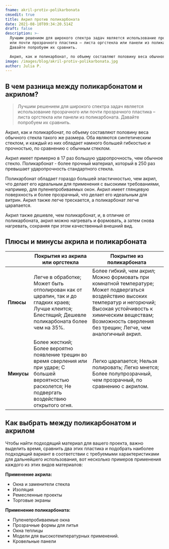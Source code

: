 ```yaml
---
fname: akril-protiv-polikarbonata
cmsedit: true
title: Акрил против поликарбоната
date: 2021-08-10T09:34:20.514Z
draft: false
description: >-
  Лучшим решением для широкого спектра задач является использование прозрачного
  или почти прозрачного пластика – листа оргстекла или панели из поликарбоната.
  Давайте попробуем их сравнить.

  Акрил, как и поликарбонат, по объему составляют половину веса обычного стекла такого же размера. Оба являются синтетическим стеклом, и каждый из них обладает намного большей гибкостью и прочностью, по сравнению с обычным стеклом.
image: /images/blog/akril-protiv-polikarbonata.jpg
author: Julia P.
---
```

## В чем разница между поликарбонатом и акрилом?

> Лучшим решением для широкого спектра задач является использование прозрачного или почти прозрачного пластика – листа оргстекла или панели из поликарбоната. Давайте попробуем их сравнить.

Акрил, как и поликарбонат, по объему составляют половину веса обычного стекла такого же размера. Оба являются синтетическим стеклом, и каждый из них обладает намного большей гибкостью и прочностью, по сравнению с обычным стеклом.

Акрил имеет примерно в 17 раз большую ударопрочность, чем обычное стекло. Поликарбонат - более прочный материал, который в 250 раз превышает ударопрочность стандартного стекла.

Поликарбонат обладает гораздо большей эластичностью, чем акрил, что делает его идеальным для применения с высокими требованиями, например, для пуленепробиваемых окон. Акрил имеет глянцевую поверхность и более прозрачный, что делает его идеальным для витрин. Акрил также легче трескается, а поликарбонат легче царапается.

Акрил также дешевле, чем поликарбонат, и, в отличие от поликарбоната, акрил можно нагревать и формовать, а затем снова нагревать, сохраняя при этом качественный внешний вид.

## Плюсы и минусы акрила и поликарбоната

|            | Покрытия из акрила или оргстекла                                                                                                                              | Покрытие из поликарбоната                                                                                                                                                                                                                        |
| ---------- | ------------------------------------------------------------------------------------------------------------------------------------------------------------- | ------------------------------------------------------------------------------------------------------------------------------------------------------------------------------------------------------------------------------------------------ |
| **Плюсы**  | Легче в обработке; Может быть отполирован как от царапин, так и до гладких краев; Лучше клеится; Блестящий; Дешевле поликарбоната более чем на 35%.            | Более гибкий, чем акрил; Можно формовать при комнатной температуре; Может подвергаться воздействию высоких температур и негорючий; Высокая устойчивость к химическим веществам; Возможность сверления без трещин; Легче, чем аналогичный акрил. |
| **Минусы** | Более жесткий; Более вероятно появление трещин во время сверления или при ударе; С большей вероятностью расколется; Не подвергать воздействию открытого огня. | Легко царапается; Нельзя полировать; Легко мнется; Более полупрозрачный, чем прозрачный, по сравнению с акрилом.                                                                                                                                  |

## Как выбрать между поликарбонатом и акрилом

Чтобы найти подходящий материал для вашего проекта, важно выделить время, сравнить два этих пластика и подобрать наиболее подходящий вариант в соответствии с требуемыми характеристиками для дальнейшего использования, вот несколько примеров применения каждого из этих видов материалов:

**Применение акрила:**

* Окна и заменители стекла
* Изоляция
* Ремесленные проекты
* Торговые экраны

**Применение поликарбоната:**

* Пуленепробиваемые окна
* Прозрачные формы для литья
* Окна теплицы
* Модели для высокотемпературных применений.
* Кровельные панели